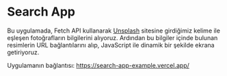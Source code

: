 # Search App

Bu uygulamada, Fetch API kullanarak [Unsplash](https://unsplash.com/developers) sitesine girdiğimiz kelime ile eşleşen fotoğrafların bilgilerini alıyoruz. Ardından bu bilgiler içinde bulunan resimlerin URL bağlantılarını alıp, JavaScript ile dinamik bir şekilde ekrana getiriyoruz.

Uygulamanın bağlantısı: https://search-app-example.vercel.app/
